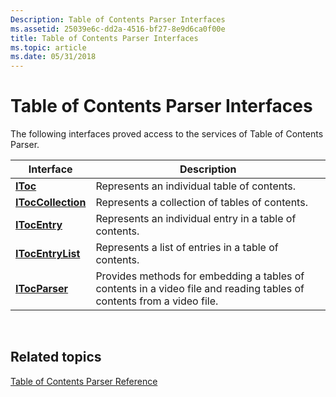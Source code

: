 ```yaml
---
Description: Table of Contents Parser Interfaces
ms.assetid: 25039e6c-dd2a-4516-bf27-8e9d6ca0f00e
title: Table of Contents Parser Interfaces
ms.topic: article
ms.date: 05/31/2018
---
```


# Table of Contents Parser Interfaces

The following interfaces proved access to the services of Table of Contents Parser.



| Interface                                | Description                                                                                                           |
|------------------------------------------|-----------------------------------------------------------------------------------------------------------------------|
| [**IToc**](/windows/desktop/api/wmcodecdsp/nn-wmcodecdsp-itoc)                     | Represents an individual table of contents.                                                                           |
| [**ITocCollection**](/windows/desktop/api/wmcodecdsp/nn-wmcodecdsp-itoccollection) | Represents a collection of tables of contents.                                                                        |
| [**ITocEntry**](/windows/desktop/api/wmcodecdsp/nn-wmcodecdsp-itocentry)           | Represents an individual entry in a table of contents.                                                                |
| [**ITocEntryList**](/windows/desktop/api/wmcodecdsp/nn-wmcodecdsp-itocentrylist)   | Represents a list of entries in a table of contents.                                                                  |
| [**ITocParser**](/windows/desktop/api/wmcodecdsp/nn-wmcodecdsp-itocparser)         | Provides methods for embedding a tables of contents in a video file and reading tables of contents from a video file. |



 

## Related topics

<dl> <dt>

[Table of Contents Parser Reference](toc-parser-reference.md)
</dt> </dl>

 

 



